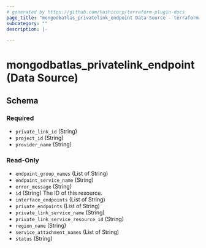 ```yaml
---
# generated by https://github.com/hashicorp/terraform-plugin-docs
page_title: "mongodbatlas_privatelink_endpoint Data Source - terraform-provider-mongodbatlas"
subcategory: ""
description: |-
  
---
```


# mongodbatlas_privatelink_endpoint (Data Source)





<!-- schema generated by tfplugindocs -->
## Schema

### Required

- `private_link_id` (String)
- `project_id` (String)
- `provider_name` (String)

### Read-Only

- `endpoint_group_names` (List of String)
- `endpoint_service_name` (String)
- `error_message` (String)
- `id` (String) The ID of this resource.
- `interface_endpoints` (List of String)
- `private_endpoints` (List of String)
- `private_link_service_name` (String)
- `private_link_service_resource_id` (String)
- `region_name` (String)
- `service_attachment_names` (List of String)
- `status` (String)
